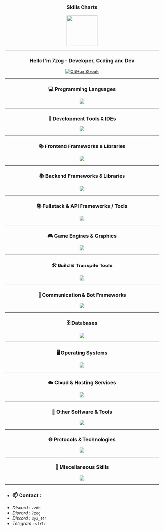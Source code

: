 <div align="center">
  <h3>Skills Charts</h3>
  <img height="100" src="https://camo.githubusercontent.com/eb96b4f4779c9d29295b99ad190641d12af80e15e8fa7b548b1c6da5801d1ee7/68747470733a2f2f7465636869736f722e636f6d2f77702d636f6e74656e742f75706c6f6164732f323032322f30322f536f6674776172652d646576656c6f706d656e742d322e706e67" />

---

  <h3> </> Hello I'm 7zog - Developer, Coding and Dev</h3>

  <a href="https://git.io/streak-stats">
    <img src="https://streak-stats.demolab.com?user=7zog&theme=windows-dark&border_radius=25" alt="GitHub Streak"/>
  </a>
</div>

---

<div align="center">

<h3>💻 Programming Languages</h3>
<img src="https://skillicons.dev/icons?i=c,cs,cpp,crystal,clojure,coffeescript,css,dart,elixir,forth,fortran,go,gherkin,haskell,haxe,html,java,js,kotlin,less,lua,md,matlab,mint,nim,ocaml,perl,ps,php,pug,py,r,ruby,rust,sass,scala,solidity,swift,ts,v,vala,wasm,zig" />

---

<h3>🧰 Development Tools & IDEs</h3>
<img src="https://skillicons.dev/icons?i=androidstudio,anaconda,ansible,atom,bitbucket,bun,clion,cmake,codepen,docker,eclipse,emacs,figma,git,github,githubactions,gitlab,gradle,gulp,idea,jenkins,jest,maven,neovim,nginx,nix,npm,pnpm,postman,pycharm,rider,rollupjs,selenium,sentry,sublime,terraform,vim,visualstudio,vite,vitest,vscode,vscodium,webstorm,webpack,yarn" />

---

<h3>📚 Frontend Frameworks & Libraries</h3>
<img src="https://skillicons.dev/icons?i=alpinejs,angular,astro,bootstrap,ember,htmx,jquery,lit,materialui,nuxtjs,nextjs,react,remix,solidjs,svelte,tailwind,threejs,vue,vuetify" />

---

<h3>📚 Backend Frameworks & Libraries</h3>
<img src="https://skillicons.dev/icons?i=actix,adonis,deno,django,dotnet,elysia,express,fastapi,ktor,laravel,nestjs,rocket,spring,symfony" />

---

<h3>📚 Fullstack & API Frameworks / Tools</h3>
<img src="https://skillicons.dev/icons?i=apollo,gatsby,graphql,pinia,prisma,sequelize" />

---

<h3>🎮 Game Engines & Graphics</h3>
<img src="https://skillicons.dev/icons?i=bevy,haxeflixel,processing,qt,ros,unity,unreal" />

---

<h3>🛠️ Build & Transpile Tools</h3>
<img src="https://skillicons.dev/icons?i=babel,cypress,deno,vite,rollupjs,webpack" />

---

<h3>📨 Communication & Bot Frameworks</h3>
<img src="https://skillicons.dev/icons?i=discordjs" />

---

<h3>🗄️ Databases</h3>
<img src="https://skillicons.dev/icons?i=cassandra,dynamodb,elasticsearch,mongodb,mysql,postgres,redis,sqlite" />

---

<h3>🖥️ Operating Systems</h3>
<img src="https://skillicons.dev/icons?i=arch,bsd,debian,kali,linux,raspberrypi,ubuntu,windows" />

---

<h3>☁️ Cloud & Hosting Services</h3>
<img src="https://skillicons.dev/icons?i=appwrite,aws,azure,cloudflare,firebase,gcp,heroku,netlify,openshift,openstack,planetscale,replit,supabase,vercel,workers" />

---

<h3>🧩 Other Software & Tools</h3>
<img src="https://skillicons.dev/icons?i=ableton,ae,autocad,blender,discord,gamemakerstudio,godot,gmail,instagram,linkedin,mastodon,misskey,nodejs,notion,obsidian,octave,robloxstudio,sketchup,twitter,unity,unreal,webflow,wordpress" />

---

<h3>🌐 Protocols & Technologies</h3>
<img src="https://skillicons.dev/icons?i=activitypub,ai,bots,fediverse,ipfs,opencv,prometheus,pytorch,rabbitmq,regex,svg,tensorflow" />

---

<h3>🧠 Miscellaneous Skills</h3>
<img src="https://skillicons.dev/icons?i=azul,pr,windicss" />

</div>

---

- ### **📫 Contact** :
- _Discord_ : `7zdb`
- _Discord_ : `7zog`
- _Discord_ : `3yz_444`
- _Telegram_ : `sfr7z`
